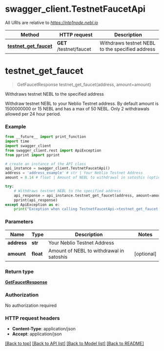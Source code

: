 # swagger_client.TestnetFaucetApi

All URIs are relative to *https://ntp1node.nebl.io*

Method | HTTP request | Description
------------- | ------------- | -------------
[**testnet_get_faucet**](TestnetFaucetApi.md#testnet_get_faucet) | **GET** /testnet/faucet | Withdraws testnet NEBL to the specified address


# **testnet_get_faucet**
> GetFaucetResponse testnet_get_faucet(address, amount=amount)

Withdraws testnet NEBL to the specified address

Withdraw testnet NEBL to your Neblio Testnet address. By default amount is 1500000000 or 15 NEBL and has a max of 50 NEBL. Only 2 withdrawals allowed per 24 hour period. 

### Example
```python
from __future__ import print_function
import time
import swagger_client
from swagger_client.rest import ApiException
from pprint import pprint

# create an instance of the API class
api_instance = swagger_client.TestnetFaucetApi()
address = 'address_example' # str | Your Neblio Testnet Address
amount = 8.14 # float | Amount of NEBL to withdrawal in satoshis (optional)

try:
    # Withdraws testnet NEBL to the specified address
    api_response = api_instance.testnet_get_faucet(address, amount=amount)
    pprint(api_response)
except ApiException as e:
    print("Exception when calling TestnetFaucetApi->testnet_get_faucet: %s\n" % e)
```

### Parameters

Name | Type | Description  | Notes
------------- | ------------- | ------------- | -------------
 **address** | **str**| Your Neblio Testnet Address | 
 **amount** | **float**| Amount of NEBL to withdrawal in satoshis | [optional] 

### Return type

[**GetFaucetResponse**](GetFaucetResponse.md)

### Authorization

No authorization required

### HTTP request headers

 - **Content-Type**: application/json
 - **Accept**: application/json

[[Back to top]](#) [[Back to API list]](../README.md#documentation-for-api-endpoints) [[Back to Model list]](../README.md#documentation-for-models) [[Back to README]](../README.md)

